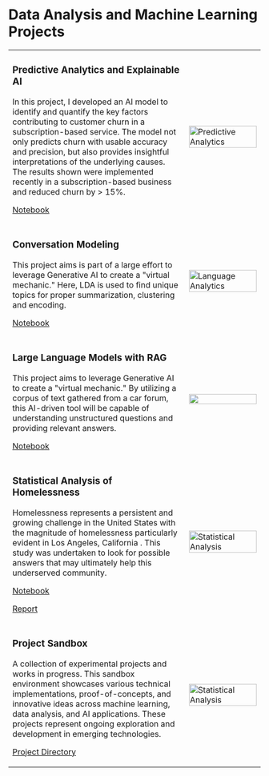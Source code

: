 <h1>Data Analysis and Machine Learning Projects</h1>
<table>
  <tr>
    <td style="width: 70%;">
      <h3>Predictive Analytics and Explainable AI</h3>
      <p>In this project, I developed an AI model to identify and quantify the key factors contributing to customer churn in a subscription-based service. The model not only predicts churn with usable accuracy and precision, but also provides insightful interpretations of the underlying causes. The results shown were implemented recently in a subscription-based business and reduced churn by > 15%.</p>
      <p><a href="https://github.com/davidelgas/DataSciencePortfolio/blob/main/Inference_Models/predictive_model.ipynb">Notebook</a></p>
    </td>
    <td style="width: 30%;">
      <img src="https://davidelgas.github.io/images/shapley.png" alt="Predictive Analytics" width="100%" />
    </td>
  </tr>
  <tr>
    <td style="width: 70%;">
      <h3>Conversation Modeling</h3>
      <p>This project aims is part of a large effort to leverage Generative AI to create a "virtual mechanic." Here, LDA is used to find unique topics for proper summarization, clustering and encoding.</p>
      <p><a href="https://github.com/davidelgas/DataSciencePortfolio/blob/main/Language_Models/NLP_with_LDA.ipynb">Notebook</a></p>
    </td>
    <td style="width: 30%;">
      <img src="https://davidelgas.github.io/images/LDA.png" alt="Language Analytics" width="100%" />
    </td>
  </tr>
  <tr>
    <td style="width: 70%;">
      <h3>Large Language Models with RAG</h3>
      <p>This project aims to leverage Generative AI to create a "virtual mechanic." By utilizing a corpus of text gathered from a car forum, this AI-driven tool will be capable of understanding unstructured questions and providing relevant answers. </p>
      <p><a href="https://github.com/davidelgas/DataSciencePortfolio/blob/main/Language_Models/LLM_with_RAG.ipynb">Notebook</a></p>
    </td>
    <td style="width: 30%;">
      <img src="https://davidelgas.github.io/images/TSNE_GIF.gif" width="100%" />
    </td>
  </tr>
  <tr>
    <td style="width: 70%;">
      <h3>Statistical Analysis of Homelessness</h3>
      <p>Homelessness represents a persistent and growing challenge in the United States  with the magnitude of homelessness particularly evident in Los Angeles, California .  This study was undertaken to look for possible answers that may ultimately help this underserved community.</p>
      <p><a href="https://github.com/davidelgas/DataSciencePortfolio/blob/main/Statistical_Models/Homelessness.rmd">Notebook</a></p>
      <p><a href="https://github.com/davidelgas/DataSciencePortfolio/blob/main/Statistical_Models/Homelessness.pdf">Report</a></p>
    </td>
    <td style="width: 30%;">
      <img src="https://davidelgas.github.io/images/BoxWhiskers.png" alt="Statistical Analysis" width="100%" />
    </td>
  </tr>
  <tr>
    <td style="width: 70%;">
      <h3>Project Sandbox</h3>
      <p>A collection of experimental projects and works in progress. This sandbox environment showcases various technical implementations, proof-of-concepts, and innovative ideas across machine learning, data analysis, and AI applications. These projects represent ongoing exploration and development in emerging technologies.</p>
      <p><a href="https://github.com/davidelgas/DataSciencePortfolio">Project Directory</a></p>
    </td>
    <td style="width: 30%;">
       <img src="https://davidelgas.github.io/images/Picture1.jpg" alt="Statistical Analysis" width="100%" />
    </td>
  </tr>
</table>
